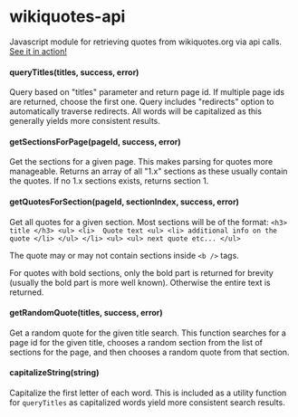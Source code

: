 wikiquotes-api
==============

Javascript module for retrieving quotes from wikiquotes.org via api calls. [See it in action!](http://natetyler.github.io)

#### queryTitles(titles, success, error)
Query based on "titles" parameter and return page id. If multiple page ids are returned, choose the first one. Query includes "redirects" option to automatically traverse redirects. All words will be capitalized as this generally yields more consistent results.

#### getSectionsForPage(pageId, success, error)
Get the sections for a given page. This makes parsing for quotes more manageable. Returns an array of all "1.x" sections as these usually contain the quotes. If no 1.x sections exists, returns section 1.

#### getQuotesForSection(pageId, sectionIndex, success, error)
Get all quotes for a given section.  Most sections will be of the format:
    `<h3> title </h3>
    <ul>
      <li> 
        Quote text
        <ul>
          <li> additional info on the quote </li>
        </ul>
      </li>
    <ul>
    <ul> next quote etc... </ul>`

The quote may or may not contain sections inside `<b />` tags.

For quotes with bold sections, only the bold part is returned for brevity (usually the bold part is more well known). Otherwise the entire text is returned.

#### getRandomQuote(titles, success, error)
Get a random quote for the given title search. This function searches for a page id for the given title, chooses a random section from the list of sections for the page, and then chooses a random quote from that section.

#### capitalizeString(string)
Capitalize the first letter of each word. This is included as a utility function for `queryTitles` as capitalized words yield more consistent search results.
